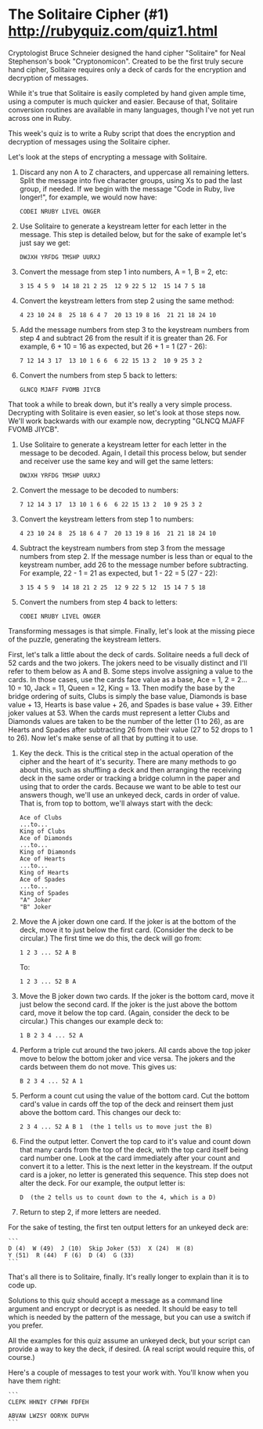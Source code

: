 # The Solitaire Cipher (#1) http://rubyquiz.com/quiz1.html
Cryptologist Bruce Schneier designed the hand cipher "Solitaire" for Neal Stephenson's book "Cryptonomicon". Created to be the first truly secure hand cipher, Solitaire requires only a deck of cards for the encryption and decryption of messages.

While it's true that Solitaire is easily completed by hand given ample time, using a computer is much quicker and easier. Because of that, Solitaire conversion routines are available in many languages, though I've not yet run across one in Ruby.

This week's quiz is to write a Ruby script that does the encryption and decryption of messages using the Solitaire cipher.

Let's look at the steps of encrypting a message with Solitaire.

1. Discard any non A to Z characters, and uppercase all remaining letters. Split the message into five character groups, using Xs to pad the last group, if needed. If we begin with the message "Code in Ruby, live longer!", for example, we would now have:

	`CODEI NRUBY LIVEL ONGER`

2. Use Solitaire to generate a keystream letter for each letter in the message. This step is detailed below, but for the sake of example let's just say we get:

	`DWJXH YRFDG TMSHP UURXJ`

3. Convert the message from step 1 into numbers, A = 1, B = 2, etc:

	`3 15 4 5 9  14 18 21 2 25  12 9 22 5 12  15 14 7 5 18`

4. Convert the keystream letters from step 2 using the same method:

	`4 23 10 24 8  25 18 6 4 7  20 13 19 8 16  21 21 18 24 10`

5. Add the message numbers from step 3 to the keystream numbers from step 4 and subtract 26 from the result if it is greater than 26. For example, 6 + 10 = 16 as expected, but 26 + 1 = 1 (27 - 26):

	`7 12 14 3 17  13 10 1 6 6  6 22 15 13 2  10 9 25 3 2`

6. Convert the numbers from step 5 back to letters:

	`GLNCQ MJAFF FVOMB JIYCB`

That took a while to break down, but it's really a very simple process. Decrypting with Solitaire is even easier, so let's look at those steps now. We'll work backwards with our example now, decrypting "GLNCQ MJAFF FVOMB JIYCB".

1. Use Solitaire to generate a keystream letter for each letter in the message to be decoded. Again, I detail this process below, but sender and receiver use the same key and will get the same letters:

	`DWJXH YRFDG TMSHP UURXJ`

2. Convert the message to be decoded to numbers:

	`7 12 14 3 17  13 10 1 6 6  6 22 15 13 2  10 9 25 3 2`

3. Convert the keystream letters from step 1 to numbers:

	`4 23 10 24 8  25 18 6 4 7  20 13 19 8 16  21 21 18 24 10`

4. Subtract the keystream numbers from step 3 from the message numbers from step 2. If the message number is less than or equal to the keystream number, add 26 to the message number before subtracting. For example, 22 - 1 = 21 as expected, but 1 - 22 = 5 (27 - 22):

	`3 15 4 5 9  14 18 21 2 25  12 9 22 5 12  15 14 7 5 18`

5. Convert the numbers from step 4 back to letters:

	`CODEI NRUBY LIVEL ONGER`

Transforming messages is that simple. Finally, let's look at the missing piece of the puzzle, generating the keystream letters.

First, let's talk a little about the deck of cards. Solitaire needs a full deck of 52 cards and the two jokers. The jokers need to be visually distinct and I'll refer to them below as A and B. Some steps involve assigning a value to the cards. In those cases, use the cards face value as a base, Ace = 1, 2 = 2... 10 = 10, Jack = 11, Queen = 12, King = 13. Then modify the base by the bridge ordering of suits, Clubs is simply the base value, Diamonds is base value + 13, Hearts is base value + 26, and Spades is base value + 39. Either joker values at 53. When the cards must represent a letter Clubs and Diamonds values are taken to be the number of the letter (1 to 26), as are Hearts and Spades after subtracting 26 from their value (27 to 52 drops to 1 to 26). Now let's make sense of all that by putting it to use.

1. Key the deck. This is the critical step in the actual operation of the cipher and the heart of it's security. There are many methods to go about this, such as shuffling a deck and then arranging the receiving deck in the same order or tracking a bridge column in the paper and using that to order the cards. Because we want to be able to test our answers though, we'll use an unkeyed deck, cards in order of value. That is, from top to bottom, we'll always start with the deck:

	```
	Ace of Clubs
	...to...
	King of Clubs
	Ace of Diamonds
	...to...
	King of Diamonds
	Ace of Hearts
	...to...
	King of Hearts
	Ace of Spades
	...to...
	King of Spades
	"A" Joker
	"B" Joker
	```

2. Move the A joker down one card. If the joker is at the bottom of the deck, move it to just below the first card. (Consider the deck to be circular.) The first time we do this, the deck will go from:

	`1 2 3 ... 52 A B`

	To:

	`1 2 3 ... 52 B A`

3. Move the B joker down two cards. If the joker is the bottom card, move it just below the second card. If the joker is the just above the bottom card, move it below the top card. (Again, consider the deck to be circular.) This changes our example deck to:

	`1 B 2 3 4 ... 52 A`

4. Perform a triple cut around the two jokers. All cards above the top joker move to below the bottom joker and vice versa. The jokers and the cards between them do not move. This gives us:

	`B 2 3 4 ... 52 A 1`

5. Perform a count cut using the value of the bottom card. Cut the bottom card's value in cards off the top of the deck and reinsert them just above the bottom card. This changes our deck to:

	`2 3 4 ... 52 A B 1  (the 1 tells us to move just the B)`

6. Find the output letter. Convert the top card to it's value and count down that many cards from the top of the deck, with the top card itself being card number one. Look at the card immediately after your count and convert it to a letter. This is the next letter in the keystream. If the output card is a joker, no letter is generated this sequence. This step does not alter the deck. For our example, the output letter is:

	`D  (the 2 tells us to count down to the 4, which is a D)`

7. Return to step 2, if more letters are needed.

For the sake of testing, the first ten output letters for an unkeyed deck are:

	```
	D (4)  W (49)  J (10)  Skip Joker (53)  X (24)  H (8)
	Y (51)  R (44)  F (6)  D (4)  G (33)
	```

That's all there is to Solitaire, finally. It's really longer to explain than it is to code up.

Solutions to this quiz should accept a message as a command line argument and encrypt or decrypt is as needed. It should be easy to tell which is needed by the pattern of the message, but you can use a switch if you prefer.

All the examples for this quiz assume an unkeyed deck, but your script can provide a way to key the deck, if desired. (A real script would require this, of course.)

Here's a couple of messages to test your work with. You'll know when you have them right:

	```
	CLEPK HHNIY CFPWH FDFEH

	ABVAW LWZSY OORYK DUPVH
	```
